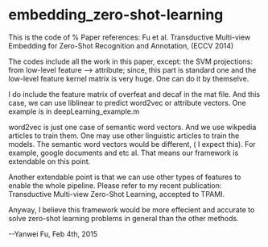 # embedding_zero-shot-learning

This is the code of %  Paper references:  Fu et al. Transductive Multi-view Embedding for Zero-Shot Recognition and Annotation, (ECCV 2014)

The codes include all the work in this paper, except:
the SVM projections: from low-level feature --> attribute;
since, this part is standard one and the low-level feature kernel matrix is very huge. One can do it by themselve.

I do include the feature matrix of overfeat and decaf in the mat file. And this case, we can use liblinear to predict word2vec or attribute vectors. One example is in deepLearning_example.m

word2vec is just one case of semantic word vectors. And we use wikpedia articles to train them. One may use other linguistic articles to train the models. The semantic word vectors would be different, ( I expect this). For example, google documents and etc al.  That means our framework is extendable on this point.

Another extendable point is that we can use other types of features to enable the whole pipeline. Please refer to my recent publication: Transductive Multi-view Zero-Shot Learning, accepted to TPAMI.

Anyway, I believe this framework would be more effecient and accurate to solve zero-shot learning problems in general than the other methods.



--Yanwei Fu, Feb 4th, 2015 
